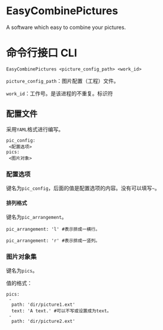 # EasyCombinePictures

A software which easy to combine your pictures.

# 命令行接口 CLI

`EasyCombinePictures <picture_config_path> <work_id>`

`picture_config_path`：图片配置（工程）文件。

`work_id`：工作号。是该进程的不重复。标识符

## 配置文件

采用`YAML`格式进行编写。

```
pic_config:
 <配置选项>
pics:
 <图片对象>
```

### 配置选项

键名为`pic_config`，后面的值是配置选项的内容。没有可以填写`~`。

#### 排列格式

键名为`pic_arrangement`。

```
pic_arrangement: 'l' #表示排成一横行。
```

```
pic_arrangement: 'r' #表示排成一竖列。
```

<!-- 暂不支持
```
pic_arrangement: 'r3' #表示排成三竖列，注意数字必须是十进制数字，只支持数字。
```
-->

### 图片对象集

键名为`pics`。

值的格式：
```
pics:
 -
  path: 'dir/picture1.ext'
  text: 'A text.' #可以不写或设置成为text。
 -
  path: 'dir/picture2.ext'
```
